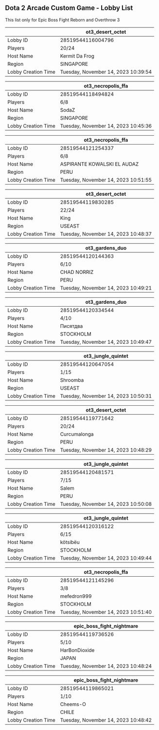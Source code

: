 ## Dota 2 Arcade Custom Game - Lobby List

This list only for Epic Boss Fight Reborn and Overthrow 3

|  | ot3_desert_octet |
| ------ | ------ |
| Lobby ID | 28519544116004796 |
| Players | 20/24 |
| Host Name | Kermit Da Frog |
| Region | SINGAPORE |
| Lobby Creation Time | Tuesday, November 14, 2023 10:39:54 |


|  | ot3_necropolis_ffa |
| ------ | ------ |
| Lobby ID | 28519544118494824 |
| Players | 6/8 |
| Host Name | SodaZ |
| Region | SINGAPORE |
| Lobby Creation Time | Tuesday, November 14, 2023 10:45:36 |


|  | ot3_necropolis_ffa |
| ------ | ------ |
| Lobby ID | 28519544121254337 |
| Players | 6/8 |
| Host Name | ASPIRANTE KOWALSKI EL AUDAZ |
| Region | PERU |
| Lobby Creation Time | Tuesday, November 14, 2023 10:51:55 |


|  | ot3_desert_octet |
| ------ | ------ |
| Lobby ID | 28519544119830285 |
| Players | 22/24 |
| Host Name | King |
| Region | USEAST |
| Lobby Creation Time | Tuesday, November 14, 2023 10:48:37 |


|  | ot3_gardens_duo |
| ------ | ------ |
| Lobby ID | 28519544120144363 |
| Players | 6/10 |
| Host Name | CHAD NORRIZ |
| Region | PERU |
| Lobby Creation Time | Tuesday, November 14, 2023 10:49:21 |


|  | ot3_gardens_duo |
| ------ | ------ |
| Lobby ID | 28519544120334544 |
| Players | 4/10 |
| Host Name | Писятдва |
| Region | STOCKHOLM |
| Lobby Creation Time | Tuesday, November 14, 2023 10:49:47 |


|  | ot3_jungle_quintet |
| ------ | ------ |
| Lobby ID | 28519544120647054 |
| Players | 1/15 |
| Host Name | Shroomba |
| Region | USEAST |
| Lobby Creation Time | Tuesday, November 14, 2023 10:50:31 |


|  | ot3_desert_octet |
| ------ | ------ |
| Lobby ID | 28519544119771642 |
| Players | 20/24 |
| Host Name | Curcumalonga |
| Region | PERU |
| Lobby Creation Time | Tuesday, November 14, 2023 10:48:29 |


|  | ot3_jungle_quintet |
| ------ | ------ |
| Lobby ID | 28519544120481571 |
| Players | 7/15 |
| Host Name | Salem |
| Region | PERU |
| Lobby Creation Time | Tuesday, November 14, 2023 10:50:08 |


|  | ot3_jungle_quintet |
| ------ | ------ |
| Lobby ID | 28519544120316122 |
| Players | 6/15 |
| Host Name | kötsibëu |
| Region | STOCKHOLM |
| Lobby Creation Time | Tuesday, November 14, 2023 10:49:44 |


|  | ot3_necropolis_ffa |
| ------ | ------ |
| Lobby ID | 28519544121145296 |
| Players | 3/8 |
| Host Name | mefedron999 |
| Region | STOCKHOLM |
| Lobby Creation Time | Tuesday, November 14, 2023 10:51:40 |


|  | epic_boss_fight_nightmare |
| ------ | ------ |
| Lobby ID | 28519544119736526 |
| Players | 5/10 |
| Host Name | HarBonDioxide |
| Region | JAPAN |
| Lobby Creation Time | Tuesday, November 14, 2023 10:48:24 |


|  | epic_boss_fight_nightmare |
| ------ | ------ |
| Lobby ID | 28519544119865021 |
| Players | 1/10 |
| Host Name | Cheems-O |
| Region | CHILE |
| Lobby Creation Time | Tuesday, November 14, 2023 10:48:42 |


